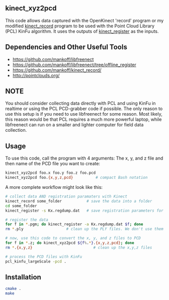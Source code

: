 

## kinect_xyz2pcd

This code allows data captured with the OpenKinect 'record' program or
my modified [kinect_record](https://github.com/mankoff/kinect_record)
program to be used with the Point Cloud Library (PCL) KinFu
algorithm. It uses the outputs of
[kinect_register](https://github.com/mankoff/libfreenect/tree/offline_register)
as the inputs.  

## Dependencies and Other Useful Tools

* https://github.com/mankoff/libfreenect
* https://github.com/mankoff/libfreenect/tree/offline_register
* https://github.com/mankoff/kinect_record/
* http://pointclouds.org/

## NOTE

You should consider collecting data directly with PCL and using KinFu
in realtime or using the PCL PCD-grabber code if possible. The only
reason to use this setup is if you need to use libfreenect for some
reason. Most likely, this reason would be that PCL requires a much
more powerful laptop, while libfreenect can run on a smaller and
lighter computer for field data collection.

## Usage

To use this code, call the program with 4 arguments: The x, y, and z file and then
name of the PCD file you want to create:
```bash
kinect_xyz2pcd foo.x foo.y foo.z foo.pcd
kinect_xyz2pcd foo.{x,y,z,pcd}			# compact Bash notation
```

A more complete workflow might look like this:
```bash
# collect data AND registration paramaters with Kinect
kinect_record some_folder           # save the data into a folder
cd some_folder
kinect_register -s Kx.regdump.dat   # save registration parameters for Kinect #x

# register the data 
for f in *.pgm; do kinect_register -a Kx.regdump.dat $f; done
rm *.ply                   # clean up the PLY files. We don't use them

# now, use this code to convert the x, y, and z files to PCD
for f in *.z; do kinect_xyz2pcd ${f%.*}.{x,y,z,pcd}; done
rm *.{x,y,z}                           # clean up the x,y,z files

# process the PCD files with KinFu
pcl_kinfu_largeScale -pcd .
```

## Installation

```bash
cmake .
make
```

